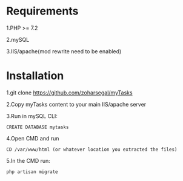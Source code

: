 # Requirements

1.PHP >= 7.2

2.mySQL

3.IIS/apache(mod rewrite need to be enabled)

# Installation

1.git clone https://github.com/zoharsegal/myTasks

2.Copy myTasks content to your main IIS/apache server

3.Run in mySQL CLI:
```
CREATE DATABASE mytasks
```

4.Open CMD and run

```
CD /var/www/html (or whatever location you extracted the files)
```

5.In the CMD run:

```
php artisan migrate
```
